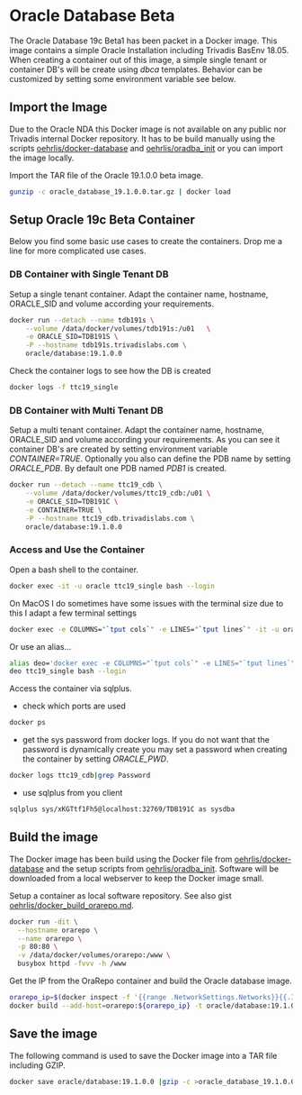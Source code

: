 
# Oracle Database Beta

The Oracle Database 19c Beta1 has been packet in a Docker image. This image contains a simple Oracle Installation including Trivadis BasEnv 18.05. When creating a container out of this image, a simple single tenant or container DB's will be create using *dbca* templates. Behavior can be customized by setting some environment variable see below.

## Import the Image

Due to the Oracle NDA this Docker image is not available on any public nor Trivadis internal Docker repository. It has to be build manually using the scripts [oehrlis/docker-database](https://github.com/oehrlis/docker-database) and [oehrlis/oradba_init](https://github.com/oehrlis/oradba_init) or you can import the image locally.

Import the TAR file of the Oracle 19.1.0.0 beta image.

```bash
gunzip -c oracle_database_19.1.0.0.tar.gz | docker load
```

## Setup Oracle 19c Beta Container

Below you find some basic use cases to create the containers. Drop me a line for more complicated use cases. 

### DB Container with Single Tenant DB

Setup a single tenant container. Adapt the container name, hostname, ORACLE_SID and volume according your requirements. 

```bash
docker run --detach --name tdb191s \
    --volume /data/docker/volumes/tdb191s:/u01   \
    -e ORACLE_SID=TDB191S \
    -P --hostname tdb191s.trivadislabs.com \
    oracle/database:19.1.0.0
```

Check the container logs to see how the DB is created

```bash
docker logs -f ttc19_single
```

### DB Container with Multi Tenant DB

Setup a multi tenant container. Adapt the container name, hostname, ORACLE_SID and volume according your requirements. As you can see it container DB's are created by setting environment variable *CONTAINER=TRUE*. Optionally you also can define the PDB name by setting *ORACLE_PDB*. By default one PDB named *PDB1* is created.

```bash
docker run --detach --name ttc19_cdb \
    --volume /data/docker/volumes/ttc19_cdb:/u01 \
    -e ORACLE_SID=TDB191C \
    -e CONTAINER=TRUE \
    -P --hostname ttc19_cdb.trivadislabs.com \
    oracle/database:19.1.0.0
```

### Access and Use the Container

Open a bash shell to the container. 

```bash
docker exec -it -u oracle ttc19_single bash --login
```

On MacOS I do sometimes have some issues with the terminal size due to this I adapt a few terminal settings

```bash
docker exec -e COLUMNS="`tput cols`" -e LINES="`tput lines`" -it -u oracle ttc19_single bash --login
```

Or use an alias...

```bash
alias deo='docker exec -e COLUMNS="`tput cols`" -e LINES="`tput lines`" -it -u oracle'
deo ttc19_single bash --login
```

Access the container via sqlplus.

* check which ports are used

```bash
docker ps
```

* get the sys password from docker logs. If you do not want that the password is dynamically create you may set a password when creating the container by setting *ORACLE_PWD*.

```bash
docker logs ttc19_cdb|grep Password
```

* use sqlplus from you client

```bash
sqlplus sys/xKGTtf1Fh5@localhost:32769/TDB191C as sysdba
```

## Build the image

The Docker image has been build using the Docker file from [oehrlis/docker-database](https://github.com/oehrlis/docker-database) and the setup scripts from [oehrlis/oradba_init](https://github.com/oehrlis/oradba_init). Software will be downloaded from a local webserver to keep the Docker image small.

Setup a container as local software repository. See also gist [oehrlis/docker_build_orarepo.md](https://gist.github.com/oehrlis/7c2948bfb5334f9327cd15078471f350).

```bash
docker run -dit \
  --hostname orarepo \
  --name orarepo \
  -p 80:80 \
  -v /data/docker/volumes/orarepo:/www \
  busybox httpd -fvvv -h /www
```

Get the IP from the OraRepo container and build the Oracle database image.

```bash
orarepo_ip=$(docker inspect -f '{{range .NetworkSettings.Networks}}{{.IPAddress}}{{end}}' orarepo)
docker build --add-host=orarepo:${orarepo_ip} -t oracle/database:19.1.0.0 .
```

## Save the image

The following command is used to save the Docker image into a TAR file including GZIP.

```bash
docker save oracle/database:19.1.0.0 |gzip -c >oracle_database_19.1.0.0.tar.gz
```
